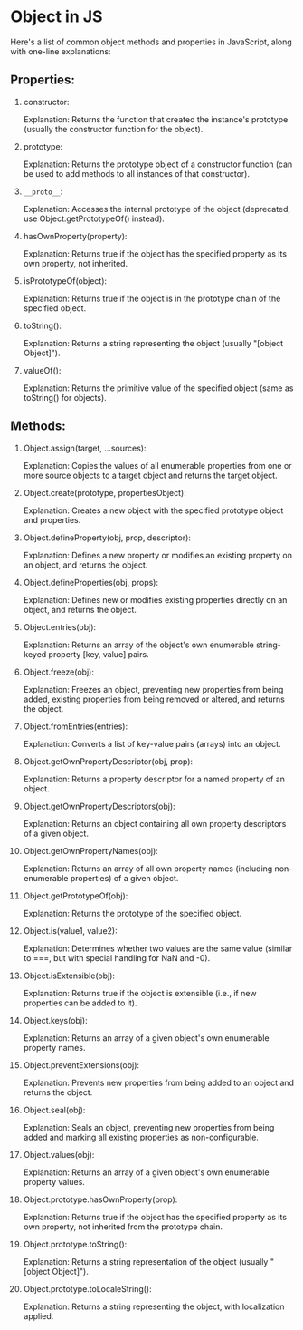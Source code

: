 # Object in JS

Here's a list of common object methods and properties in JavaScript, along with one-line explanations:

## Properties:

1. constructor:

   Explanation: Returns the function that created the instance's prototype (usually the constructor function for the object).

2. prototype:

   Explanation: Returns the prototype object of a constructor function (can be used to add methods to all instances of that constructor).

3. `__proto__`:

   Explanation: Accesses the internal prototype of the object (deprecated, use Object.getPrototypeOf() instead).

4. hasOwnProperty(property):

   Explanation: Returns true if the object has the specified property as its own property, not inherited.

5. isPrototypeOf(object):

   Explanation: Returns true if the object is in the prototype chain of the specified object.

6. toString():

   Explanation: Returns a string representing the object (usually "[object Object]").

7. valueOf():

   Explanation: Returns the primitive value of the specified object (same as toString() for objects).

## Methods:

1. Object.assign(target, ...sources):

   Explanation: Copies the values of all enumerable properties from one or more source objects to a target object and returns the target object.

2. Object.create(prototype, propertiesObject):

   Explanation: Creates a new object with the specified prototype object and properties.

3. Object.defineProperty(obj, prop, descriptor):

   Explanation: Defines a new property or modifies an existing property on an object, and returns the object.

4. Object.defineProperties(obj, props):

   Explanation: Defines new or modifies existing properties directly on an object, and returns the object.

5. Object.entries(obj):

   Explanation: Returns an array of the object's own enumerable string-keyed property [key, value] pairs.

6. Object.freeze(obj):

   Explanation: Freezes an object, preventing new properties from being added, existing properties from being removed or altered, and returns the object.

7. Object.fromEntries(entries):

   Explanation: Converts a list of key-value pairs (arrays) into an object.

8. Object.getOwnPropertyDescriptor(obj, prop):

   Explanation: Returns a property descriptor for a named property of an object.

9. Object.getOwnPropertyDescriptors(obj):

   Explanation: Returns an object containing all own property descriptors of a given object.

10. Object.getOwnPropertyNames(obj):

    Explanation: Returns an array of all own property names (including non-enumerable properties) of a given object.

11. Object.getPrototypeOf(obj):

    Explanation: Returns the prototype of the specified object.

12. Object.is(value1, value2):

    Explanation: Determines whether two values are the same value (similar to ===, but with special handling for NaN and -0).

13. Object.isExtensible(obj):

    Explanation: Returns true if the object is extensible (i.e., if new properties can be added to it).

14. Object.keys(obj):

    Explanation: Returns an array of a given object's own enumerable property names.

15. Object.preventExtensions(obj):

    Explanation: Prevents new properties from being added to an object and returns the object.

16. Object.seal(obj):

    Explanation: Seals an object, preventing new properties from being added and marking all existing properties as non-configurable.

17. Object.values(obj):

    Explanation: Returns an array of a given object's own enumerable property values.

18. Object.prototype.hasOwnProperty(prop):

    Explanation: Returns true if the object has the specified property as its own property, not inherited from the prototype chain.

19. Object.prototype.toString():

    Explanation: Returns a string representation of the object (usually "[object Object]").

20. Object.prototype.toLocaleString():

    Explanation: Returns a string representing the object, with localization applied.
